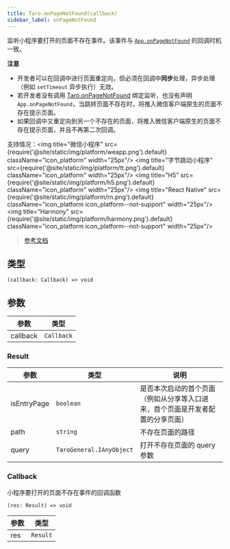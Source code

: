 ```yaml
---
title: Taro.onPageNotFound(callback)
sidebar_label: onPageNotFound
---
```


监听小程序要打开的页面不存在事件。该事件与 [`App.onPageNotFound`](https://developers.weixin.qq.com/miniprogram/dev/reference/api/App.html#onpagenotfoundobject-object) 的回调时机一致。

**注意**
- 开发者可以在回调中进行页面重定向，但必须在回调中**同步**处理，异步处理（例如 `setTimeout` 异步执行）无效。
- 若开发者没有调用 [Taro.onPageNotFound](/docs/apis/base/weapp/app-event/onPageNotFound) 绑定监听，也没有声明 `App.onPageNotFound`，当跳转页面不存在时，将推入微信客户端原生的页面不存在提示页面。
- 如果回调中又重定向到另一个不存在的页面，将推入微信客户端原生的页面不存在提示页面，并且不再第二次回调。

支持情况：<img title="微信小程序" src={require('@site/static/img/platform/weapp.png').default} className="icon_platform" width="25px"/> <img title="字节跳动小程序" src={require('@site/static/img/platform/tt.png').default} className="icon_platform" width="25px"/> <img title="H5" src={require('@site/static/img/platform/h5.png').default} className="icon_platform" width="25px"/> <img title="React Native" src={require('@site/static/img/platform/rn.png').default} className="icon_platform icon_platform--not-support" width="25px"/> <img title="Harmony" src={require('@site/static/img/platform/harmony.png').default} className="icon_platform icon_platform--not-support" width="25px"/>

> [参考文档](https://developers.weixin.qq.com/miniprogram/dev/api/base/app/app-event/wx.onPageNotFound.html)

## 类型

```tsx
(callback: Callback) => void
```

## 参数

| 参数 | 类型 |
| --- | --- |
| callback | `Callback` |

### Result

| 参数 | 类型 | 说明 |
| --- | --- | --- |
| isEntryPage | `boolean` | 是否本次启动的首个页面（例如从分享等入口进来，首个页面是开发者配置的分享页面） |
| path | `string` | 不存在页面的路径 |
| query | `TaroGeneral.IAnyObject` | 打开不存在页面的 query 参数 |

### Callback

小程序要打开的页面不存在事件的回调函数

```tsx
(res: Result) => void
```

| 参数 | 类型 |
| --- | --- |
| res | `Result` |
